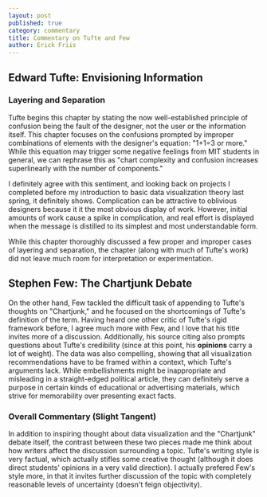 ```yaml
---
layout: post
published: true
category: commentary
title: Commentary on Tufte and Few
author: Erick Friis
---
```

## Edward Tufte: Envisioning Information

### Layering and Separation
Tufte begins this chapter by stating the now well-established principle of confusion being the fault of the designer, not the user or the information itself. This chapter focuses on the confusions prompted by improper combinations of elements with the designer's equation: "1+1=3 or more." While this equation may trigger some negative feelings from MIT students in general, we can rephrase this as "chart complexity and confusion increases superlinearly with the number of components."

I definitely agree with this sentiment, and looking back on projects I completed before my introduction to basic data visualization theory last spring, it definitely shows. Complication can be attractive to oblivious designers because it it the most obvious display of work. However, initial amounts of work cause a spike in complication, and real effort is displayed when the message is distilled to its simplest and most understandable form.

While this chapter thoroughly discussed a few proper and improper cases of layering and separation, the chapter (along with much of Tufte's work) did not leave much room for interpretation or experimentation.

## Stephen Few: The Chartjunk Debate
On the other hand, Few tackled the difficult task of appending to Tufte's thoughts on "Chartjunk," and he focused on the shortcomings of Tufte's definition of the term. Having heard one other critic of Tufte's rigid framework before, I agree much more with Few, and I love that his title invites more of a discussion. Additionally, his source citing also prompts questions about Tufte's credibility (since at this point, his __opinions__ carry a lot of weight). The data was also compelling, showing that all visualization recommendations have to be framed within a context, which Tufte's arguments lack. While embellishments might be inappropriate and misleading in a straight-edged political article, they can definitely serve a purpose in certain kinds of educational or advertising materials, which strive for memorability over presenting exact facts.

### Overall Commentary (Slight Tangent)
In addition to inspiring thought about data visualization and the "Chartjunk" debate itself, the contrast between these two pieces made me think about how writers affect the discussion surrounding a topic. Tufte's writing style is very factual, which actually stifles some creative thought (although it does direct students' opinions in a very valid direction). I actually prefered Few's style more, in that it invites further discussion of the topic with completely reasonable levels of uncertainty (doesn't feign objectivity).